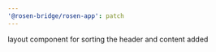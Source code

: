 ```yaml
---
'@rosen-bridge/rosen-app': patch
---
```


layout component for sorting the header and content added
